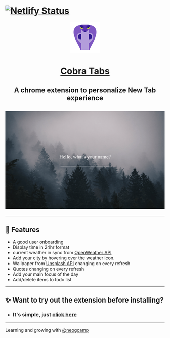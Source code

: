 # [![Netlify Status](https://api.netlify.com/api/v1/badges/a10258ca-1cff-4991-b507-16efd50fbe36/deploy-status)](https://app.netlify.com/sites/cobra-tabs/deploys)

<div align="center">
  
<img alt="logo" src="public\logo.png" />

# [Cobra Tabs](https://chrome.google.com/webstore/detail/cobra-tabs/jghgbgogbpnhgobhdlkdbkocahgllpll/)

## A chrome extension to personalize New Tab experience

</div>

## ![](./showcase.gif)

<div align="center">

</div>

---

## 🚀 Features

- A good user onboarding
- Display time in 24hr format
- current weather in sync from [OpenWeather API](https://openweathermap.org/)
- Add your city by hovering over the weather icon.
- Wallpaper from [Unsplash API](https://api.unsplash.com/) changing on every refresh
- Quotes changing on every refresh
- Add your main focus of the day
- Add/delete items to todo list

---

## ✨ Want to try out the extension before installing?

- ### It's simple, just [click here](https://cobra-tabs.netlify.app/)

---

Learning and growing with [@neogcamp](https://github.com/neogcamp)
